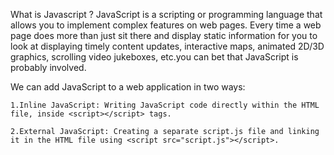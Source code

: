 What is Javascript ?
JavaScript is a scripting or programming language that allows you to implement complex features on web pages. Every time a web page does more than just sit there and display static information for you to look at displaying timely content updates, interactive maps, animated 2D/3D graphics, scrolling video jukeboxes, etc.you can bet that JavaScript is probably involved.

We can add JavaScript to a web application in two ways:

    1.Inline JavaScript: Writing JavaScript code directly within the HTML file, inside <script></script> tags.

    2.External JavaScript: Creating a separate script.js file and linking it in the HTML file using <script src="script.js"></script>.
